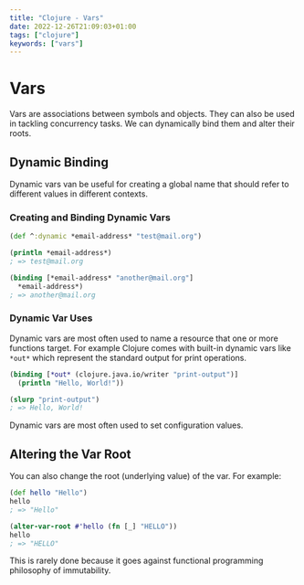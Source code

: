 ```yaml
---
title: "Clojure - Vars"
date: 2022-12-26T21:09:03+01:00
tags: ["clojure"]
keywords: ["vars"]
---
```


# Vars

Vars are associations between symbols and objects. They can also be used in tackling concurrency 
tasks. We can dynamically bind them and alter their roots.

## Dynamic Binding

Dynamic vars van be useful for creating a global name that should refer to different values 
in different contexts.

### Creating and Binding Dynamic Vars

```clojure
(def ^:dynamic *email-address* "test@mail.org")

(println *email-address*)
; => test@mail.org

(binding [*email-address* "another@mail.org"]
  *email-address*)
; => another@mail.org
```

### Dynamic Var Uses

Dynamic vars are most often used to name a resource that one or more functions target. For example 
Clojure comes with built-in dynamic vars like `*out*` which represent the standard output for 
print operations.
```clojure
(binding [*out* (clojure.java.io/writer "print-output")]
  (println "Hello, World!"))

(slurp "print-output")
; => Hello, World!
```

Dynamic vars are most often used to set configuration values.

## Altering the Var Root

You can also change the root (underlying value) of the var. For example: 
```clojure
(def hello "Hello")
hello
; => "Hello"

(alter-var-root #'hello (fn [_] "HELLO"))
hello
; => "HELLO"
```

This is rarely done because it goes against functional programming philosophy of immutability.
